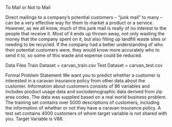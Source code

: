 To Mail or Not to Mail

Direct mailings to a company’s potential customers – “junk mail” to many – can be a very effective way for them to market a product or a service. However, as we all know, 
much of this junk mail is really of no interest to the people that receive it. Most of it ends up thrown away, not only wasting the money that the company spent on it, 
but also filling up landfill waste sites or needing to be recycled.
If the company had a better understanding of who their potential customers were, they would know more accurately who to send it to, so some of this waste and expense 
could be reduced.

Data Files
Train Dataset = carvan_train.csv
Test Dataset = carvan_test.csv

Formal Problem Statement
We want you to predict whether a customer is interested in a caravan insurance policy from other data about the customer. Information about customers consists of 86 
variables and includes product usage data and sociodemographic data derived from zip area codes. The data was supplied based on a real world business problem. 
The training set contains over 5000 descriptions of customers, including the information of whether or not they have a caravan insurance policy. A test set 
contains 4000 customers of whom target variable is not shared with you.
Target Variable is V86.

